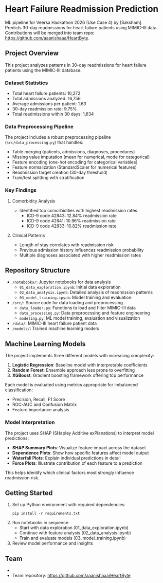 # Heart Failure Readmission Prediction

ML pipeline for Veersa Hackathon 2026 (Use Case 4) by [Saksham]. Predicts 30-day readmissions for heart failure patients using MIMIC-III data. Contributions will be merged into team repo: https://github.com/aaanishaaa/HeartByte.

## Project Overview
This project analyzes patterns in 30-day readmissions for heart failure patients using the MIMIC-III database.

### Dataset Statistics
- Total heart failure patients: 10,272
- Total admissions analyzed: 16,756
- Average admissions per patient: 1.63
- 30-day readmission rate: 9.75%
- Total readmissions within 30 days: 1,634

### Data Preprocessing Pipeline
The project includes a robust preprocessing pipeline (`src/data_processing.py`) that handles:
- Table merging (patients, admissions, diagnoses, procedures)
- Missing value imputation (mean for numerical, mode for categorical)
- Feature encoding (one-hot encoding for categorical variables)
- Feature normalization (StandardScaler for numerical features)
- Readmission target creation (30-day threshold)
- Train/test splitting with stratification

### Key Findings
1. Comorbidity Analysis
   - Identified top comorbidities with highest readmission rates:
     - ICD-9 code 42843: 12.84% readmission rate
     - ICD-9 code 42841: 10.96% readmission rate
     - ICD-9 code 42833: 10.82% readmission rate

2. Clinical Patterns
   - Length of stay correlates with readmission risk
   - Previous admission history influences readmission probability
   - Multiple diagnoses associated with higher readmission rates

## Repository Structure
- `/notebooks/`: Jupyter notebooks for data analysis
  - `01_data_exploration.ipynb`: Initial data exploration
  - `02_data_analysis.ipynb`: Detailed analysis of readmission patterns
  - `03_model_training.ipynb`: Model training and evaluation
- `/src/`: Source code for data loading and preprocessing
  - `data_loader.py`: Functions to load and filter MIMIC-III data
  - `data_processing.py`: Data preprocessing and feature engineering
  - `modeling.py`: ML model training, evaluation and visualization
- `/data/`: MIMIC-III heart failure patient data
- `/models/`: Trained machine learning models

## Machine Learning Models
The project implements three different models with increasing complexity:
1. **Logistic Regression**: Baseline model with interpretable coefficients
2. **Random Forest**: Ensemble approach less prone to overfitting
3. **XGBoost**: Gradient boosting framework offering top performance

Each model is evaluated using metrics appropriate for imbalanced classification:
- Precision, Recall, F1 Score
- ROC-AUC and Confusion Matrix
- Feature importance analysis

### Model Interpretation
The project uses SHAP (SHapley Additive exPlanations) to interpret model predictions:
- **SHAP Summary Plots**: Visualize feature impact across the dataset
- **Dependence Plots**: Show how specific features affect model output
- **Waterfall Plots**: Explain individual predictions in detail
- **Force Plots**: Illustrate contribution of each feature to a prediction

This helps identify which clinical factors most strongly influence readmission risk.

## Getting Started
1. Set up Python environment with required dependencies:
   ```
   pip install -r requirements.txt
   ```
2. Run notebooks in sequence:
   - Start with data exploration (01_data_exploration.ipynb)
   - Continue with feature analysis (02_data_analysis.ipynb)
   - Train and evaluate models (03_model_training.ipynb)
3. Review model performance and insights

## Team
-
- Team repository: https://github.com/aaanishaaa/HeartByte